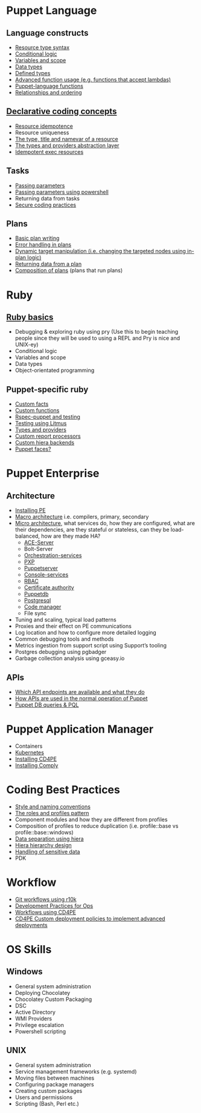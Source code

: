 # Puppet Language

## Language constructs

- [Resource type syntax](puppet/resource-type-syntax.md)
- [Conditional logic](puppet/conditional-logic.md)
- [Variables and scope](puppet/variables-and-scope.md)
- [Data types](puppet/data-types.md)
- [Defined types](puppet/defined-types.md)
- [Advanced function usage (e.g. functions that accept lambdas)](puppet/lambdas.md)
- [Puppet-language functions](puppet/puppet-language-functions.md)
- [Relationships and ordering](puppet/relationships-and-ordering.md)

## [Declarative coding concepts](declarative/)

- [Resource idempotence](declarative/idempotence/)
- Resource uniqueness
- [The type, title and namevar of a resource](declarative/type-title-namevar.md)
- [The types and providers abstraction layer](puppet/ral.md)
- [Idempotent exec resources](declarative/idempotence/exec-resources.md)

## Tasks

- [Passing parameters](tasks/passing-parameters.md)
- [Passing parameters using powershell](tasks/passing-parameters-powershell.md)
- Returning data from tasks
- [Secure coding practices](tasks/secure-code-practices.md)

## Plans

- [Basic plan writing](plans/basic-plan-writing.md)
- [Error handling in plans](plans/error-handling-in-plans.md)
- [Dynamic target manipulation (i.e. changing the targeted nodes using in-plan logic)](plans/dynamic-target-manipulation.md)
- [Returning data from a plan](plans/returning-data-from-plans.md)
- [Composition of plans](plans/composition-of-plans.md) (plans that run plans)

# Ruby

## [Ruby basics](ruby/README.md)

- Debugging & exploring ruby using pry (Use this to begin teaching people since they will be used to using a REPL and Pry is nice and UNIX-ey)
- Conditional logic
- Variables and scope
- Data types
- Object-orientated programming

## Puppet-specific ruby

- [Custom facts](puppet-ruby/custom-facts.md)
- [Custom functions](puppet-ruby/custom-functions.md)
- [Rspec-puppet and testing](puppet-ruby/rspec-puppet-testing.md)
- [Testing using Litmus](puppet-ruby/testing-using-litmus.md)
- [Types and providers](puppet-ruby/types-and-providers.md)
- [Custom report processors](puppet-ruby/custom-report-processors.md)
- [Custom hiera backends](puppet-ruby/custom-hiera-backends.md)
- [Puppet faces?](puppet-ruby/puppet-faces.md)

# Puppet Enterprise

## Architecture

- [Installing PE](puppet-enterprise/installing-pe.md)
- [Macro architecture](puppet-enterprise/macro-architecture.md) i.e. compilers, primary, secondary
- [Micro architecture](puppet-enterprise/micro-architecture/), what services do, how they are configured, what are their dependencies, are they stateful or stateless, can they be load-balanced, how are they made HA?
   - [ACE-Server](puppet-enterprise/micro-architecture/ace-server.md)
   - Bolt-Server
   - [Orchestration-services](puppet-enterprise/micro-architecture/orchestration-services.md)
   - [PXP](puppet-enterprise/micro-architecture/pxp.md)
   - [Puppetserver](puppet-enterprise/micro-architecture/puppet-server.md)
   - [Console-services](puppet-enterprise/micro-architecture/console-services.md)
   - [RBAC](puppet-enterprise/micro-architecture/rbac.md)
   - [Certificate authority](puppet-enterprise/micro-architecture/certificate-authority.md)
   - [Puppetdb](puppet-enterprise/micro-architecture/puppet-db.md)
   - [Postgresql](puppet-enterprise/micro-architecture/postgresql.md)
   - [Code manager](puppet-enterprise/micro-architecture/code-manager.md)
   - File sync
- Tuning and scaling, typical load patterns
- Proxies and their effect on PE communications
- Log location and how to configure more detailed logging
- Common debugging tools and methods
- Metrics ingestion from support script using Support’s tooling
- Postgres debugging using pgbadger
- Garbage collection analysis using gceasy.io

## APIs

- [Which API endpoints are available and what they do](apis/)
- [How APIs are used in the normal operation of Puppet](apis/how.md)
- [Puppet DB queries & PQL](apis/puppet-db-queries-pql.md)

# Puppet Application Manager

- Containers
- [Kubernetes](pam/kubernetes.md)
- [Installing CD4PE](pam/install-cd4pe.md)
- [Installing Comply](pam/install-comply.md)

# Coding Best Practices

- [Style and naming conventions](coding-best-practice/style-and-naming-conventions.md)
- [The roles and profiles pattern](coding-best-practice/roles-and-profiles.md)
- Component modules and how they are different from profiles
- Composition of profiles to reduce duplication (i.e. profile::base vs profile::base::windows)
- [Data separation using hiera](coding-best-practice/data-separation-using-hiera.md)
- [Hiera hierarchy design](coding-best-practice/hiera-hierarchy-design.md)
- [Handling of sensitive data](coding-best-practice/handling-sensitive-data.md)
- PDK

# Workflow

- [Git workflows using r10k](workflow/git-workflow-r10k.md)
- [Development Practices for Ops](workflow/dev-practices-for-ops.md)
- [Workflows using CD4PE](workflow/workflows-using-cd4pe.md)
- [CD4PE Custom deployment policies to implement advanced deployments](workflow/custom-deployment-policies.md)

# OS Skills

## Windows

- General system administration
- Deploying Chocolatey
- Chocolatey Custom Packaging
- DSC
- Active Directory
- WMI Providers
- Privilege escalation
- Powershell scripting

## UNIX

- General system administration
- Service management frameworks (e.g. systemd)
- Moving files between machines
- Configuring package managers
- Creating custom packages
- Users and permissions
- Scripting (Bash, Perl etc.)
